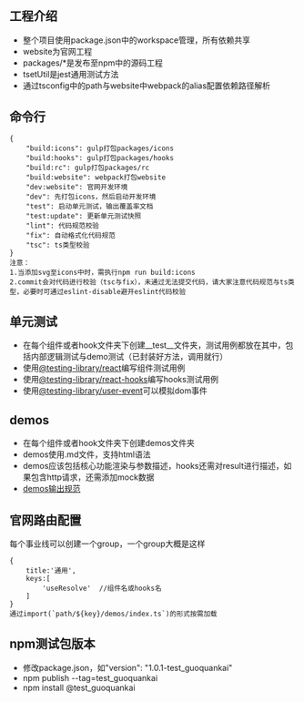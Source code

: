 ## 工程介绍
*  整个项目使用package.json中的workspace管理，所有依赖共享
*  website为官网工程
*  packages/*是发布至npm中的源码工程
*  tsetUtil是jest通用测试方法
*  通过tsconfig中的path与website中webpack的alias配置依赖路径解析

## 命令行
```
{
    "build:icons": gulp打包packages/icons          
    "build:hooks": gulp打包packages/hooks  
    "build:rc": gulp打包packages/rc
    "build:website": webpack打包website
    "dev:website": 官网开发环境
    "dev": 先打包icons，然后启动开发环境
    "test": 启动单元测试，输出覆盖率文档
    "test:update": 更新单元测试快照
    "lint": 代码规范校验
    "fix": 自动格式化代码规范
    "tsc": ts类型校验
}
注意：
1.当添加svg至icons中时，需执行npm run build:icons
2.commit会对代码进行校验（tsc与fix），未通过无法提交代码，请大家注意代码规范与ts类型，必要时可通过eslint-disable避开eslint代码校验
```

## 单元测试
*  在每个组件或者hook文件夹下创建__test__文件夹，测试用例都放在其中，包括内部逻辑测试与demo测试（已封装好方法，调用就行）
*  使用[@testing-library/react](https://testing-library.com/docs/react-testing-library/intro)编写组件测试用例
*  使用[@testing-library/react-hooks](https://react-hooks-testing-library.com/reference/api/)编写hooks测试用例
*  使用[@testing-library/user-event](https://testing-library.com/docs/ecosystem-user-event)可以模拟dom事件

## demos
*  在每个组件或者hook文件夹下创建demos文件夹
*  demos使用.md文件，支持html语法
*  demos应该包括核心功能渲染与参数描述，hooks还需对result进行描述，如果包含http请求，还需添加mock数据
*  [demos输出规范](https://gitlab.leke.cn/frontend/fe-basics/leke-base/-/blob/master/packages/rc/components/MiniHeader/demos/index.ts)

## 官网路由配置
每个事业线可以创建一个group，一个group大概是这样
```
{
    title:'通用',
    keys:[
        'useResolve'  //组件名或hooks名
    ]
}
通过import(`path/${key}/demos/index.ts`)的形式按需加载
```

## npm测试包版本
- 修改package.json，如"version": "1.0.1-test_guoquankai"
- npm publish --tag=test_guoquankai
- npm install <packageName>@test_guoquankai

